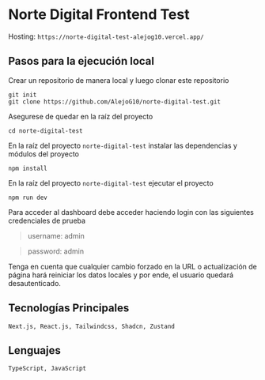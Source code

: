 # Norte Digital Frontend Test

Hosting: `https://norte-digital-test-alejog10.vercel.app/`

## Pasos para la ejecución local

Crear un repositorio de manera local y luego clonar este repositorio

    git init
    git clone https://github.com/AlejoG10/norte-digital-test.git

Asegurese de quedar en la raíz del proyecto

    cd norte-digital-test

En la raíz del proyecto `norte-digital-test` instalar las dependencias y módulos del proyecto

    npm install

En la raíz del proyecto `norte-digital-test` ejecutar el proyecto

    npm run dev

Para acceder al dashboard debe acceder haciendo login con las siguientes credenciales de prueba

> username: admin

> password: admin

Tenga en cuenta que cualquier cambio forzado en la URL o actualización de página hará reiniciar los datos locales y por ende, el usuario quedará desautenticado.

## Tecnologías Principales

`Next.js, React.js, Tailwindcss, Shadcn, Zustand`

## Lenguajes

`TypeScript, JavaScript`
